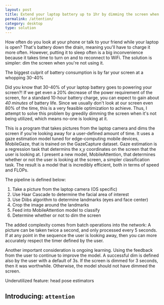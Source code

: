 ```yaml
---
layout: post
title: Extend your laptop battery up to 1hr by dimming the screen when you look away
permalink: /attention/
category: desktop
type: solution
---
```


How often do you look at your phone or talk to your friend while your laptop is open? That's battery down the drain, meaning you'll have to charge it more often. However, putting it to sleep often is a big inconvenience because it takes time to turn on and to reconnect to WiFi. The solution is simpler: dim the screen when you're not using it.

The biggest culprit of battery consumption is by far your screen at a whopping 30-40%

Did you know that 30-40% of your laptop battery goes to powering your screen?! If we get even a 20% decrease of the power requirement of the screen, for a standard 10-hour battery charge, you can expect to gain about *40 minutes* of battery life. Since we usually don't look at our screen even 80% of the time, this is a very feasible optimization to achieve. Thus, I attempt to solve this problem by greedily dimming the screen when it's not being utilized, which means no-one is looking at it.

This is a program that takes pictures from the laptop camera and dims the screen if you're looking away for a user-defined amount of time. It uses a gaze estimation model tuned for edge-computing mobile devices, MobileGaze, that is trained on the GazeCapture dataset. Gaze estimation is a regression task that determins the x,y coordinates on the screen that the user is looking at. I present a new model, MobileAttention, that determines whether or not the user is looking at the screen, a simpler classification task.
The result is a model that is incredibly efficient, both in terms of speed and FLOPs. 

The pipeline is defined below:
 1. Take a picture from the laptop camera (OS specific)
 2. Use Haar Cascade to determine the facial area of interest
 3. Use Diibs algorithm to determine landmarks (eyes and face center)
 4. Crop the image around the landmarks
 5. Feed into MobileAttention model to classify
 6. Determine whether or not to dim the screen

 The added complexity comes from batch operations into the network: A picture can be taken twice a second, and only processed every 5 seconds. If at any point in the sequence the user is looking away, then you can more accurately respect the timer defined by the user.

Another important consideration is ongoing learning. Using the feedback from the user to continue to improve the model. A successful dim is defined also by the user with a default of 3s. If the screen is dimmed for 3 seconds, then it was worthwhile. Otherwise, the model should not have dimmed the screen.

Underutilized feature: head pose estimators

## Introducing: `attention`
